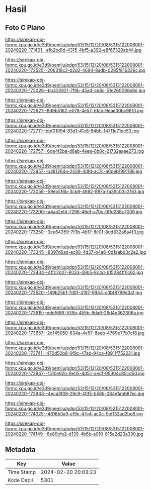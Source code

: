 # Hasil

## Foto C Plano

https://sirekap-obj-formc.kpu.go.id/e3d9/pemilu/pdpr/53/15/12/20/08/5315122008001-20240220-171401--afb2bd1d-4315-4bf5-a392-e8f67329ab44.jpg

https://sirekap-obj-formc.kpu.go.id/e3d9/pemilu/pdpr/53/15/12/20/08/5315122008001-20240220-172525--206318c2-d2d2-4694-8adb-0285f816336c.jpg

https://sirekap-obj-formc.kpu.go.id/e3d9/pemilu/pdpr/53/15/12/20/08/5315122008001-20240220-172026--bb432621-7f9b-45a4-ab8c-51e260098a9d.jpg

https://sirekap-obj-formc.kpu.go.id/e3d9/pemilu/pdpr/53/15/12/20/08/5315122008001-20240220-172621--8d9b5162-e078-4e57-b1cb-9eae30bc9810.jpg

https://sirekap-obj-formc.kpu.go.id/e3d9/pemilu/pdpr/53/15/12/20/08/5315122008001-20240220-172711--bbf01994-83d1-41c8-84bb-147f1e71de53.jpg

https://sirekap-obj-formc.kpu.go.id/e3d9/pemilu/pdpr/53/15/12/20/08/5315122008001-20240220-172757--6de4f2ba-d8ab-4eee-8b0c-21732aaae273.jpg

https://sirekap-obj-formc.kpu.go.id/e3d9/pemilu/pdpr/53/15/12/20/08/5315122008001-20240220-172957--b381264a-2439-4dfd-ac7c-a0deb1991186.jpg

https://sirekap-obj-formc.kpu.go.id/e3d9/pemilu/pdpr/53/15/12/20/08/5315122008001-20240220-173058--59eb5f6b-3cb8-4682-887a-fa39c03c3163.jpg

https://sirekap-obj-formc.kpu.go.id/e3d9/pemilu/pdpr/53/15/12/20/08/5315122008001-20240220-173200--a4aa2efd-7296-46df-a70c-0ffd288c7009.jpg

https://sirekap-obj-formc.kpu.go.id/e3d9/pemilu/pdpr/53/15/12/20/08/5315122008001-20240220-173250--3ee64359-7f3b-4b17-8c01-8dd832a6a4f3.jpg

https://sirekap-obj-formc.kpu.go.id/e3d9/pemilu/pdpr/53/15/12/20/08/5315122008001-20240220-173345--8397d6ad-ec88-4d37-b4a6-0d1aabd3c2e2.jpg

https://sirekap-obj-formc.kpu.go.id/e3d9/pemilu/pdpr/53/15/12/20/08/5315122008001-20240220-173434--4ffc2d07-6033-49b5-8c4d-b15284ff0c62.jpg

https://sirekap-obj-formc.kpu.go.id/e3d9/pemilu/pdpr/53/15/12/20/08/5315122008001-20240220-173520--149b25b1-7d01-4197-9944-c0bf8799d3a1.jpg

https://sirekap-obj-formc.kpu.go.id/e3d9/pemilu/pdpr/53/15/12/20/08/5315122008001-20240220-173615--eddf68ff-535b-455b-8da6-26d4e362308a.jpg

https://sirekap-obj-formc.kpu.go.id/e3d9/pemilu/pdpr/53/15/12/20/08/5315122008001-20240220-173657--2d145050-834a-4e57-8aeb-4769e77b7cf8.jpg

https://sirekap-obj-formc.kpu.go.id/e3d9/pemilu/pdpr/53/15/12/20/08/5315122008001-20240220-173741--470d50b8-0f9c-47ab-94ca-f8911f752221.jpg

https://sirekap-obj-formc.kpu.go.id/e3d9/pemilu/pdpr/53/15/12/20/08/5315122008001-20240220-173847--1510e62b-8e05-4d5c-aedf-05304c85cd5d.jpg

https://sirekap-obj-formc.kpu.go.id/e3d9/pemilu/pdpr/53/15/12/20/08/5315122008001-20240220-173943--4eca3f08-29c9-40f5-b58b-084e1abb87ec.jpg

https://sirekap-obj-formc.kpu.go.id/e3d9/pemilu/pdpr/53/15/12/20/08/5315122008001-20240220-174025--4816b0a9-ef9e-47c4-ac0c-9eff32ad2be8.jpg

https://sirekap-obj-formc.kpu.go.id/e3d9/pemilu/pdpr/53/15/12/20/08/5315122008001-20240220-174149--6e80bfe2-d139-4b6b-a010-815a2d23a390.jpg


## Metadata

| Key        | Value               |
| ---------- | ------------------- |
| Time Stamp | 2024-02-20 20:03:23 |
| Kode Dapil | 5301                |



